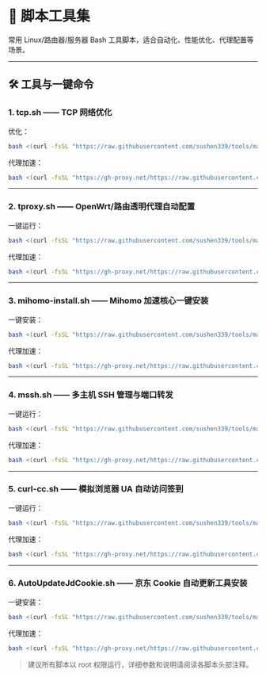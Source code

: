 

# 🚀 脚本工具集

常用 Linux/路由器/服务器 Bash 工具脚本，适合自动化、性能优化、代理配置等场景。

---

## 🛠️ 工具与一键命令

### 1. tcp.sh  —— TCP 网络优化
优化：

```bash
bash <(curl -fsSL "https://raw.githubusercontent.com/sushen339/tools/main/tcp.sh") 1
```

代理加速：

```bash
bash <(curl -fsSL "https://gh-proxy.net/https://raw.githubusercontent.com/sushen339/tools/main/tcp.sh") 1
```


---

### 2. tproxy.sh  —— OpenWrt/路由透明代理自动配置
一键运行：

```bash
bash <(curl -fsSL "https://raw.githubusercontent.com/sushen339/tools/main/tproxy.sh")
```

代理加速：

```bash
bash <(curl -fsSL "https://gh-proxy.net/https://raw.githubusercontent.com/sushen339/tools/main/tproxy.sh")
```

---

### 3. mihomo-install.sh  —— Mihomo 加速核心一键安装
一键安装：

```bash
bash <(curl -fsSL "https://raw.githubusercontent.com/sushen339/tools/main/mihomo-install.sh")
```

代理加速：

```bash
bash <(curl -fsSL "https://gh-proxy.net/https://raw.githubusercontent.com/sushen339/tools/main/mihomo-install.sh")
```

---

### 4. mssh.sh  —— 多主机 SSH 管理与端口转发
一键运行：

```bash
bash <(curl -fsSL "https://raw.githubusercontent.com/sushen339/tools/main/mssh.sh")
```

代理加速：

```bash
bash <(curl -fsSL "https://gh-proxy.net/https://raw.githubusercontent.com/sushen339/tools/main/mssh.sh")
```

---

### 5. curl-cc.sh  —— 模拟浏览器 UA 自动访问签到
一键运行：

```bash
bash <(curl -fsSL "https://raw.githubusercontent.com/sushen339/tools/main/curl-cc.sh")
```

代理加速：

```bash
bash <(curl -fsSL "https://gh-proxy.net/https://raw.githubusercontent.com/sushen339/tools/main/curl-cc.sh")
```

---

### 6. AutoUpdateJdCookie.sh  —— 京东 Cookie 自动更新工具安装

一键安装：

```bash
bash <(curl -fsSL "https://raw.githubusercontent.com/sushen339/tools/main/AutoUpdateJdCookie.sh")
```

代理加速：

```bash
bash <(curl -fsSL "https://gh-proxy.net/https://raw.githubusercontent.com/sushen339/tools/main/AutoUpdateJdCookie.sh")
```

> 建议所有脚本以 root 权限运行，详细参数和说明请阅读各脚本头部注释。
